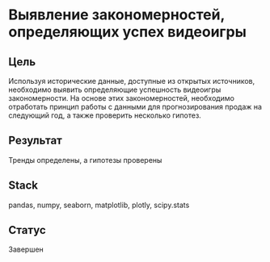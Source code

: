 # Выявление закономерностей, определяющих успех видеоигры
## Цель
Используя исторические данные, доступные из открытых источников, необходимо выявить определяющие успешность видеоигры закономерности. На основе этих закономерностей, необходимо отработать принцип работы с данными для прогнозирования продаж на следующий год, а также проверить несколько гипотез.
## Результат
Тренды определены, а гипотезы проверены
## Stack
pandas, numpy, seaborn, matplotlib, plotly, scipy.stats
## Статус
Завершен
